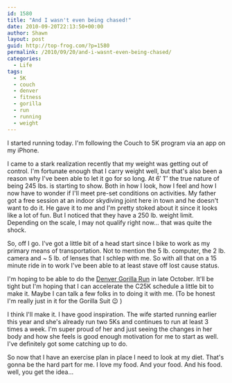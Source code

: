 ```yaml
---
id: 1580
title: "And I wasn't even being chased!"
date: 2010-09-20T22:13:50+00:00
author: Shawn
layout: post
guid: http://top-frog.com/?p=1580
permalink: /2010/09/20/and-i-wasnt-even-being-chased/
categories:
  - Life
tags:
  - 5K
  - couch
  - denver
  - fitness
  - gorilla
  - run
  - running
  - weight
---
```

I started running today. I'm following the Couch to 5K program via an app on my iPhone.

I came to a stark realization recently that my weight was getting out of control. I'm fortunate enough that I carry weight well, but that's also been a reason why I've been able to let it go for so long. At 6&#8242; 1&#8243; the true nature of being 245 lbs. is starting to show. Both in how I look, how I feel and how I now have to wonder if I'll meet pre-set conditions on activities. My father got a free session at an indoor skydiving joint here in town and he doesn't want to do it. He gave it to me and I'm pretty stoked about it since it looks like a lot of fun. But I noticed that they have a 250 lb. weight limit. Depending on the scale, I may not qualify right now… that was quite the shock.

So, off I go. I've got a little bit of a head start since I bike to work as my primary means of transportation. Not to mention the 5 lb. computer, the 2 lb. camera and ~ 5 lb. of lenses that I schlep with me. So with all that on a 15 minute ride in to work I've been able to at least stave off lost cause status.

I'm hoping to be able to do the [Denver Gorilla Run](http://www.denvergorillarun.com/) in late October. It'll be tight but I'm hoping that I can accelerate the C25K schedule a little bit to make it. Maybe I can talk a few folks in to doing it with me. (To be honest I'm really just in it for the Gorilla Suit 😉 )

I think I'll make it. I have good inspiration. The wife started running earlier this year and she's already run two 5Ks and continues to run at least 3 times a week. I'm super proud of her and just seeing the changes in her body and how she feels is good enough motivation for me to start as well. I've definitely got some catching up to do.

So now that I have an exercise plan in place I need to look at my diet. That's gonna be the hard part for me. I love my food. And your food. And his food. well, you get the idea…
